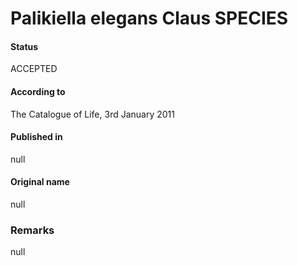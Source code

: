 # Palikiella elegans Claus SPECIES

#### Status
ACCEPTED

#### According to
The Catalogue of Life, 3rd January 2011

#### Published in
null

#### Original name
null

### Remarks
null